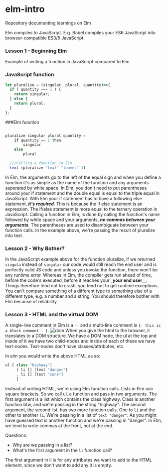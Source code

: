 # elm-intro
Repository documenting learnings on Elm

Elm compiles to JavaScript. E.g. Babel compiles your ES6 JavaScript into browser-compatible ES3/5 JavaScript.


### Lesson 1 - Beginning Elm
Example of writing a function in JavaScript compared to Elm

### JavaScript function
```js
let pluralize = (singular, plural, quantity)=>{
  if ( quantity === 1 ) {
    return singular;
  } else {
    return plural;
  }
};
```

###Elm function
```js

pluralize singular plural quantity =
    if quantity == 1 then
        singular
    else
        plural

  ///Calling a function in Elm
  text (pluralize "leaf" "leaves" 1)
```

In Elm, the arguments go to the left of the equal sign and when you define a function it's as simple as the name of the function and any arguments seperated by white space.
In Elm, you don't need to put parentheses around your if statement and the double equal is equal to the triple equal in JavaScript. With Elm your if statement has to have a following else statement, _**it's required**_. This is because the if else statement is an expression. The if/else statement is more equal to the ternary operation in JavaScript. Calling a function in Elm, is done by calling the function's name followed by white space and your arguments, _**no commas between your arguments**_. The parentheses are used to disambiguate between your function calls. In the example above, we're passing the result of pluralize into text.

### Lesson 2 - Why Bother?
In the JavaScript example above for the function pluralize, if we returned `singula` instead of `singular` our code would still reach the end user and is perfectly valid JS code and unless you invoke the function, there won't be any runtime error.
Whereas in Elm, the compiler gets run ahead of time, before the code's executed, before it reaches your _**your end user**__. Things therefore tend not to crash, you tend not to get runtime exceptions.  You can't compare something of a different type to something else of a different type, e.g. a number and a string. You should therefore bother with Elm because of reliability.

### Lesson 3 - HTML and the virtual DOM   

A single-line comment in Elm is a `--` and a multi-line comment is `{- this is a block comment - }`.
![dom](https://cloud.githubusercontent.com/assets/22747985/26787457/f51980a0-4a01-11e7-8d61-317f2ba7112c.png)
When you give the html to the browser, it translates to a DOM structure. We have a DOM node, the ul at the top and inside of it we have two child-nodes and inside of each of these we have text-nodes. Text-nodes don't have classes/attributes, etc.

In elm you would write the above HTML as so:
```js
ul [ class "highway"]
     [ li [] [text "danger"]
     , li [] [text "zone"]
     ]
```

Instead of writing HTML, we're using Elm function calls. Lists in Elm use square brackets. So we call ul, a function and pass in two arguments. The first argument is a list which contains the class highway. Class is another function btw, and we're passing in the string "highway". The second argument, the second list, has two more function calls. One to `li` and the other to another `li`. We're passing in a list of `text "danger"`. As you might have guessed text is another function and we're passing in "danger". In Elm, we tend to write commas at the front, not at the end.

Questions:
- Why are we passing in a list?
- What's the first argument in the `li` function call?

The first argument in li is for any attributes we want to add to the HTML element, since we don't want to add any it is empty.
